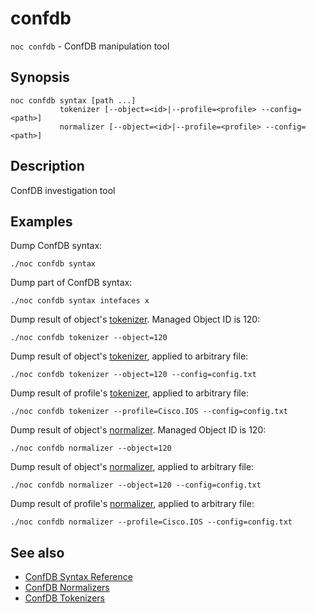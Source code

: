 # confdb

`noc confdb` - ConfDB manipulation tool

## Synopsis

    noc confdb syntax [path ...]
               tokenizer [--object=<id>|--profile=<profile> --config=<path>]
               normalizer [--object=<id>|--profile=<profile> --config=<path>]

## Description

ConfDB investigation tool

## Examples

Dump ConfDB syntax:

    ./noc confdb syntax

Dump part of ConfDB syntax:

    ./noc confdb syntax intefaces x

Dump result of object's [tokenizer](../confdb-reference/tokenizer.md).
Managed Object ID is 120:

    ./noc confdb tokenizer --object=120

Dump result of object's [tokenizer](../confdb-reference/tokenizer.md),
applied to arbitrary file:

    ./noc confdb tokenizer --object=120 --config=config.txt

Dump result of profile's [tokenizer](../confdb-reference/tokenizer.md),
applied to arbitrary file:

    ./noc confdb tokenizer --profile=Cisco.IOS --config=config.txt

Dump result of object's [normalizer](../confdb-reference/normalizer.md).
Managed Object ID is 120:

    ./noc confdb normalizer --object=120

Dump result of object's [normalizer](../confdb-reference/normalizer.md),
applied to arbitrary file:

    ./noc confdb normalizer --object=120 --config=config.txt

Dump result of profile's [normalizer](../confdb-reference/normalizer.md),
applied to arbitrary file:

    ./noc confdb normalizer --profile=Cisco.IOS --config=config.txt

## See also
* [ConfDB Syntax Reference](../confdb-reference/index.md)
* [ConfDB Normalizers](../confdb-reference/normalizer.md)
* [ConfDB Tokenizers](../confdb-reference/tokenizer.md)
